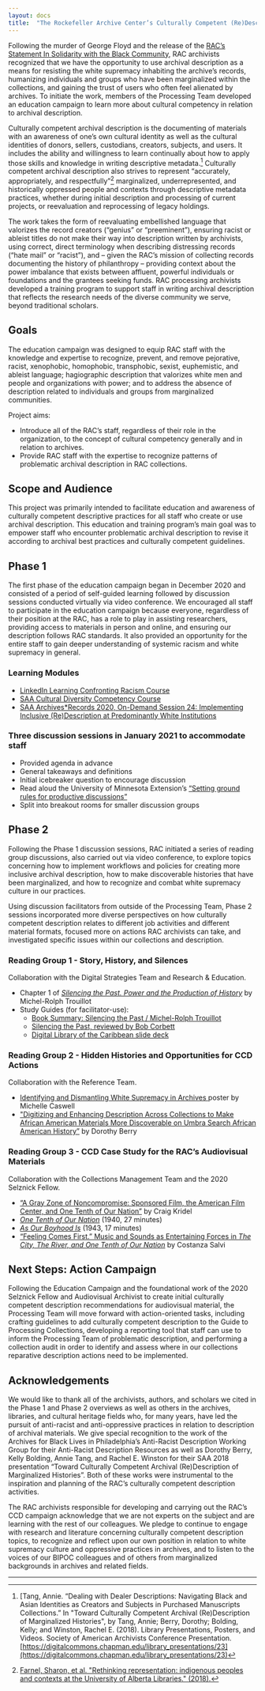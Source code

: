 ```yaml
---
layout: docs
title:  "The Rockefeller Archive Center’s Culturally Competent (Re)Description Education Campaign"
---
```


Following the murder of George Floyd and the release of the [RAC’s Statement In Solidarity with the Black Community](https://rockarch.org/about-us/in-solidarity-with-the-black-community/), RAC archivists recognized that we have the opportunity to use archival description as a means for resisting the white supremacy inhabiting the archive’s records, humanizing individuals and groups who have been marginalized within the collections, and gaining the trust of users who often feel alienated by archives. To initiate the work, members of the Processing Team developed an education campaign to learn more about cultural competency in relation to archival description.

Culturally competent archival description is the documenting of materials with an awareness of one’s own cultural identity as well as the cultural identities of donors, sellers, custodians, creators, subjects, and users. It includes the ability and willingness to learn continually about how to apply those skills and knowledge in writing descriptive metadata.[^1]  Culturally competent archival description also strives to represent “accurately, appropriately, and respectfully”[^2]  marginalized, underrepresented, and historically oppressed people and contexts through descriptive metadata practices, whether during initial description and processing of current projects, or reevaluation and reprocessing of legacy holdings.

The work takes the form of reevaluating embellished language that valorizes the record creators (“genius” or “preeminent”), ensuring racist or ableist titles do not make their way into description written by archivists, using correct, direct terminology when describing distressing records (“hate mail” or “racist”), and – given the RAC’s mission of collecting records documenting the history of philanthropy – providing context about the power imbalance that exists between affluent, powerful individuals or foundations and the grantees seeking funds. RAC processing archivists developed a training program to support staff in writing archival description that reflects the research needs of the diverse community we serve, beyond traditional scholars. 

## Goals

The education campaign was designed to equip RAC staff with the knowledge and expertise to recognize, prevent, and remove pejorative, racist, xenophobic, homophobic, transphobic, sexist, euphemistic, and ableist language; hagiographic description that valorizes white men and people and organizations with power; and to address the absence of description related to individuals and groups from marginalized communities.

Project aims:
- Introduce all of the RAC’s staff, regardless of their role in the organization, to the concept of cultural competency generally and in relation to archives.
- Provide RAC staff with the expertise to recognize patterns of problematic archival description in RAC collections.

## Scope and Audience

This project was primarily intended to facilitate education and awareness of culturally competent descriptive practices for all staff who create or use archival description. This education and training program’s main goal was to empower staff who encounter problematic archival description to revise it according to archival best practices and culturally competent guidelines. 

## Phase 1

The first phase of the education campaign began in December 2020 and consisted of a period of self-guided learning followed by discussion sessions conducted virtually via video conference. We encouraged all staff to participate in the education campaign because everyone, regardless of their position at the RAC, has a role to play in assisting researchers, providing access to materials in person and online, and ensuring our description follows RAC standards. It also provided an opportunity for the entire staff to gain deeper understanding of systemic racism and white supremacy in general.

### Learning Modules

- [LinkedIn Learning Confronting Racism Course](https://www.linkedin.com/learning/confronting-racism-with-robin-diangelo)
- [SAA Cultural Diversity Competency Course](https://www2.archivists.org/prof-education/course-catalog/cultural-diversity-competency)
- [SAA Archives*Records 2020, On-Demand Session 24: Implementing Inclusive (Re)Description at Predominantly White Institutions](https://mvp.markeys.onl/SAA/agenda/session/306593)

### Three discussion sessions in January 2021 to accommodate staff

- Provided agenda in advance
- General takeaways and definitions
- Initial icebreaker question to encourage discussion
- Read aloud the University of Minnesota Extension’s [“Setting ground rules for productive discussions”](https://extension.umn.edu/public-engagement-strategies/setting-ground-rules-productive-discussions)
- Split into breakout rooms for smaller discussion groups

## Phase 2

Following the Phase 1 discussion sessions, RAC initiated a series of reading group discussions, also carried out via video conference, to explore topics concerning how to implement workflows and policies for creating more inclusive archival description, how to make discoverable histories that have been marginalized, and how to recognize and combat white supremacy culture in our practices. 

Using discussion facilitators from outside of the Processing Team, Phase 2 sessions incorporated more diverse perspectives on how culturally competent description relates to different job activities and different material formats, focused more on actions RAC archivists can take, and investigated specific issues within our collections and description.

### Reading Group 1 - Story, History, and Silences

Collaboration with the Digital Strategies Team and Research & Education.
- Chapter 1 of [*Silencing the Past. Power and the Production of History*](https://www.penguinrandomhouse.com/books/246609/silencing-the-past-20th-anniversary-edition-by-michel-rolph-trouillot/) by Michel-Rolph Trouillot
- Study Guides (for facilitator-use): 
    - [Book Summary: Silencing the Past / Michel-Rolph Trouillot](https://prismatically.blog/2020/08/20/book-summary-silencing-the-past-michel-rolph-trouillot/)
    - [Silencing the Past, reviewed by Bob Corbett](http://faculty.webster.edu/corbetre/haiti/bookreviews/trouillot.htm)
    - [Digital Library of the Caribbean slide deck](https://dloc.com/AA00021573/00001)

### Reading Group 2 - Hidden Histories and Opportunities for CCD Actions

Collaboration with the Reference Team.
- [Identifying and Dismantling White Supremacy in Archives ](http://www.gracenbrilmyer.com/dismantling_whiteSupremacy_archives3.pdf) poster by Michelle Caswell 
- ["Digitizing and Enhancing Description Across Collections to Make African American Materials More Discoverable on Umbra Search African American History”](https://des4div.library.northeastern.edu/digitizing-and-enhancing-description-across-collections-to-make-african-american-materials-more-discoverable-on-umbra-search-african-american-history/) by Dorothy Berry

### Reading Group 3 - CCD Case Study for the RAC’s Audiovisual Materials

Collaboration with the Collections Management Team and the 2020 Selznick Fellow.
- [“A Gray Zone of Noncompromise: Sponsored Film, the American Film Center, and One Tenth of Our Nation”](https://www.jstor.org/stable/10.2979/filmhistory.31.3.05) by Craig Kridel
- [*One Tenth of Our Nation*](https://youtu.be/oKX9UzsWkqc) (1940, 27 minutes) 
- [*As Our Boyhood Is*](https://youtu.be/JzhApvrlvdU) (1943, 17 minutes)  
- [“Feeling Comes First.” Music and Sounds as Entertaining Forces in *The City, The River, and One Tenth of Our Nation*](https://www.academia.edu/44469844/_Feeling_comes_first_Music_and_Sounds_as_Entertaining_Forces_in_The_City_The_River_and_One_Tenth_of_Our_Nation) by Costanza Salvi

## Next Steps: Action Campaign

Following the Education Campaign and the foundational work of the 2020 Selznick Fellow and Audiovisual Archivist to create initial culturally competent description recommendations for audiovisual material, the Processing Team will move forward with action-oriented tasks, including crafting guidelines to add culturally competent description to the Guide to Processing Collections, developing a reporting tool that staff can use to inform the Processing Team of problematic description, and performing a collection audit in order to identify and assess where in our collections reparative description actions need to be implemented.

## Acknowledgements
We would like to thank all of the archivists, authors, and scholars we cited in the Phase 1 and Phase 2 overviews as well as others in the archives, libraries, and cultural heritage fields who, for many years, have led the pursuit of anti-racist and anti-oppressive practices in relation to description of archival materials. We give special recognition to the work of the Archives for Black Lives in Philadelphia’s Anti-Racist Description Working Group for their Anti-Racist Description Resources as well as Dorothy Berry, Kelly Bolding, Annie Tang, and Rachel E. Winston for their SAA 2018 presentation “Toward Culturally Competent Archival (Re)Description of Marginalized Histories”. Both of these works were instrumental to the inspiration and planning of the RAC’s culturally competent description activities.

The RAC archivists responsible for developing and carrying out the RAC’s CCD campaign acknowledge that we are not experts on the subject and are learning with the rest of our colleagues. We pledge to continue to engage with research and literature concerning culturally competent description topics, to recognize and reflect upon our own position in relation to white supremacy culture and oppressive practices in archives, and to listen to the voices of our BIPOC colleagues and of others from marginalized backgrounds in archives and related fields.

___

[^1]: [Tang, Annie. “Dealing with Dealer Descriptions: Navigating Black and Asian Identities as Creators and Subjects in Purchased Manuscripts Collections.” In "Toward Culturally Competent Archival (Re)Description of Marginalized Histories", by Tang, Annie; Berry, Dorothy; Bolding, Kelly; and Winston, Rachel E. (2018). Library Presentations, Posters, and Videos. Society of American Archivists Conference Presentation. [https://digitalcommons.chapman.edu/library_presentations/23](https://digitalcommons.chapman.edu/library_presentations/23)

[^2]: [Farnel, Sharon, et al. "Rethinking representation: indigenous peoples and contexts at the University of Alberta Libraries." (2018).](https://jps.library.utoronto.ca/index.php/ijidi/article/view/32190/24567)






